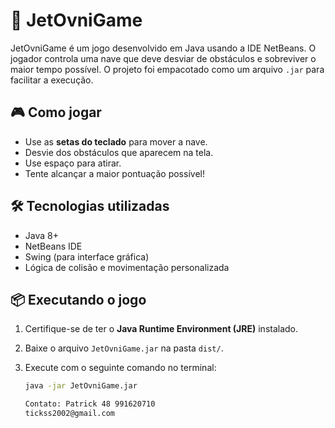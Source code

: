 # 🚀 JetOvniGame

JetOvniGame é um jogo desenvolvido em Java usando a IDE NetBeans. O jogador controla uma nave que deve desviar de obstáculos e sobreviver o maior tempo possível. O projeto foi empacotado como um arquivo `.jar` para facilitar a execução.

## 🎮 Como jogar

- Use as **setas do teclado** para mover a nave.
- Desvie dos obstáculos que aparecem na tela.
- Use espaço para atirar.
- Tente alcançar a maior pontuação possível!

## 🛠️ Tecnologias utilizadas

- Java 8+
- NetBeans IDE
- Swing (para interface gráfica)
- Lógica de colisão e movimentação personalizada

## 📦 Executando o jogo

1. Certifique-se de ter o **Java Runtime Environment (JRE)** instalado.
2. Baixe o arquivo `JetOvniGame.jar` na pasta `dist/`.
3. Execute com o seguinte comando no terminal:

   ```bash
   java -jar JetOvniGame.jar

   Contato: Patrick 48 991620710
   tickss2002@gmail.com

